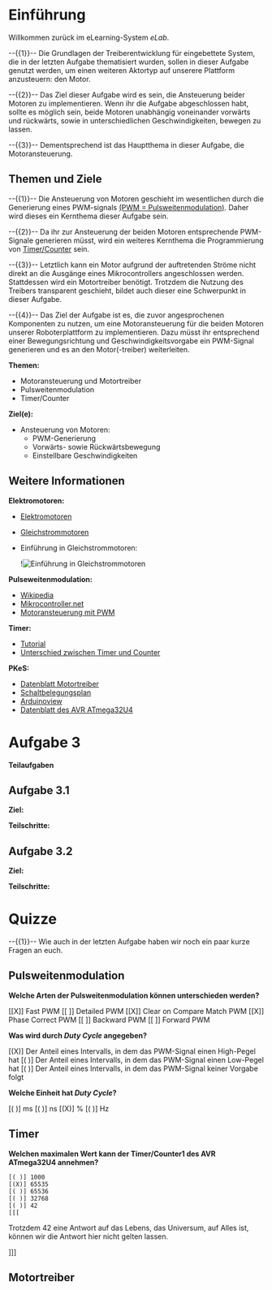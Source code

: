 <!--

author:   Konstantin Kirchheim

email:    konstantin.kirchheim@ovgu.de

version:  1.0.0

language: de_DE

narrator:  Deutsch Female

-->

# Einführung

Willkommen zurück im eLearning-System *eLab*.

--{{1}}--
Die Grundlagen der Treiberentwicklung für eingebettete System, die in der letzten Aufgabe thematisiert wurden, sollen in dieser Aufgabe genutzt werden, um einen weiteren Aktortyp auf unserere Plattform anzusteuern: den Motor.

--{{2}}--
Das Ziel dieser Aufgabe wird es sein, die Ansteuerung beider Motoren zu implementieren. Wenn ihr die Aufgabe abgeschlossen habt, sollte es möglich sein, beide Motoren unabhängig voneinander vorwärts und rückwärts, sowie in unterschiedlichen Geschwindigkeiten, bewegen zu lassen.

--{{3}}--
Dementsprechend ist das Hauptthema in dieser Aufgabe, die Motoransteuerung. 

## Themen und Ziele

--{{1}}--
Die Ansteuerung von Motoren geschieht im wesentlichen durch die Generierung eines PWM-signals [(PWM = Pulsweitenmodulation)](https://en.wikipedia.org/wiki/Pulse-width_modulation). Daher wird dieses ein Kernthema dieser Aufgabe sein.

--{{2}}--
Da ihr zur Ansteuerung der beiden Motoren entsprechende PWM-Signale generieren müsst, wird ein weiteres Kernthema die Programmierung von [Timer/Counter](https://www.tutorialspoint.com/embedded_systems/es_timer_counter.htm) sein.

--{{3}}--
Letztlich kann ein Motor aufgrund der auftretenden Ströme nicht direkt an die Ausgänge eines Mikrocontrollers angeschlossen werden. Stattdessen wird ein Motortreiber benötigt. Trotzdem die Nutzung des Treibers transparent geschieht, bildet auch dieser eine Schwerpunkt in dieser Aufgabe.

--{{4}}--
Das Ziel der Aufgabe ist es, die zuvor angesprochenen Komponenten zu nutzen, um eine Motoransteuerung für die beiden Motoren unserer Roboterplattform zu implementieren. Dazu müsst ihr entsprechend einer Bewegungsrichtung und Geschwindigkeitsvorgabe ein PWM-Signal generieren und es an den Motor(-treiber) weiterleiten.

**Themen:**
* Motoransteuerung und Motortreiber
* Pulsweitenmodulation
* Timer/Counter

**Ziel(e):**
* Ansteuerung von Motoren:
  * PWM-Generierung
  * Vorwärts- sowie Rückwärtsbewegung
  * Einstellbare Geschwindigkeiten



## Weitere Informationen

**Elektromotoren:**
* [Elektromotoren](https://en.wikipedia.org/wiki/Electric_motor)
* [Gleichstrommotoren](https://en.wikipedia.org/wiki/DC_motor)
* Einführung in Gleichstrommotoren:

  !![Einführung in Gleichstrommotoren](https://www.youtube.com/embed/LAtPHANEfQo)<!--
    width: 560px;
    height: 315px;
  -->

**Pulseweitenmodulation:**
* [Wikipedia](https://en.wikipedia.org/wiki/Pulse-width_modulation)
* [Mikrocontroller.net](https://www.mikrocontroller.net/articles/Pulsweitenmodulation)
* [Motoransteuerung mit PWM](https://www.mikrocontroller.net/articles/Motoransteuerung_mit_PWM)

**Timer:**
* [Tutorial](https://www.mikrocontroller.net/articles/AVR-Tutorial:_Timer)
* [Unterschied zwischen Timer und Counter](https://www.tutorialspoint.com/embedded_systems/es_timer_counter.htm)

**PKeS:**
* [Datenblatt Motortreiber](http://www.st.com/content/ccc/resource/technical/document/datasheet/59/d0/ce/41/56/bb/4b/10/DM00034699.pdf/files/DM00034699.pdf/jcr:content/translations/en.DM00034699.pdf)
* [Schaltbelegungsplan](https://github.com/liaScript/PKeS0/blob/master/materials/robubot_stud.pdf?raw=true)
* [Arduinoview](https://github.com/fesselk/Arduinoview/blob/master/doc/Documetation.md)
* [Datenblatt des AVR ATmega32U4](http://www.atmel.com/Images/Atmel-7766-8-bit-AVR-ATmega16U4-32U4_Datasheet.pdf)

# Aufgabe 3

**Teilaufgaben**


## Aufgabe 3.1

**Ziel:**

**Teilschritte:**

## Aufgabe 3.2

**Ziel:**

**Teilschritte:**

# Quizze

--{{1}}--
Wie auch in der letzten Aufgabe haben wir noch ein paar kurze Fragen an euch.

## Pulsweitenmodulation

**Welche Arten der Pulsweitenmodulation können unterschieden werden?**

  [[X]] Fast PWM
  [[ ]] Detailed PWM
  [[X]] Clear on Compare Match PWM
  [[X]] Phase Correct PWM
  [[ ]] Backward PWM
  [[ ]] Forward PWM
  
**Was wird durch *Duty Cycle* angegeben?**

  [(X)] Der Anteil eines Intervalls, in dem das PWM-Signal einen High-Pegel hat
  [( )] Der Anteil eines Intervalls, in dem das PWM-Signal einen Low-Pegel hat
  [( )] Der Anteil eines Intervalls, in dem das PWM-Signal keiner Vorgabe folgt
  
  
**Welche Einheit hat *Duty Cycle*?**

  [( )] ms
  [( )] ns
  [(X)] %
  [( )] Hz
  
## Timer

**Welchen maximalen Wert kann der Timer/Counter1 des AVR ATmega32U4 annehmen?**


    [( )] 1000
    [(X)] 65535
    [( )] 65536
    [( )] 32768
    [( )] 42
    [[[

Trotzdem 42 eine Antwort auf das Lebens, das Universum, auf Alles ist, können wir die Antwort hier nicht gelten lassen.

]]]
  
  
## Motortreiber


